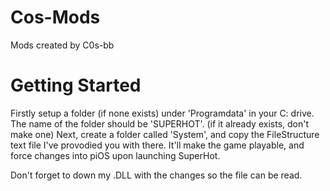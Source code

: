 # Cos-Mods
Mods created by C0s-bb


# Getting Started
Firstly setup a folder (if none exists) under 'Programdata' in your C: drive. The name of the folder should be 'SUPERHOT'. (if it already exists, don't make one)
Next, create a folder called 'System', and copy the FileStructure text file I've provodied you with there. It'll make the game playable, and force changes into piOS upon launching SuperHot.

Don't forget to down my .DLL with the changes so the file can be read.
